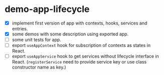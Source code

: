 # demo-app-lifecycle

- [x] implement first version of app with contexts, hooks, services and entries.
- [x] some demos with some description using exported app.
- [ ] some unit tests for app.
- [ ] export `useAppContext` hook for subscription of contexts as states in React.
- [ ] export `useAppService` hook to get services without lifecycle interface in React. (`registerService` need to provide service key or use class constructor name as key.)
